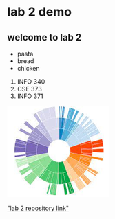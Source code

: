 # lab 2 demo

## welcome to lab 2 

- pasta
- bread
- chicken

1. INFO 340
2. CSE 373
3. INFO 371

!["photo of info 201"](images/info201img.jpeg)

["lab 2 repository link"](https://github.com/dgunadharma20/lab2testing)